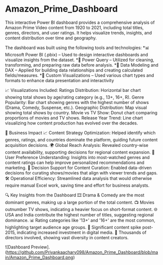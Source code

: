 # Amazon_Prime_Dashboard
This interactive Power BI dashboard provides a comprehensive analysis of Amazon Prime Video content from 1920 to 2021, including total titles, genres, directors, and user ratings. It helps visualize trends, insights, and content distribution over time and geography. 

The dashboard was built using the following tools and technologies: 
*📊 Microsoft Power BI (.pbix) – Used to design interactive dashboards and visualize insights from the dataset. 
*🧹 Power Query – Utilized for cleaning, transforming, and preparing raw data before analysis. 
*🧮 Data Modeling and DAX – Applied for building data relationships and creating calculated fields/measures. 
*🎨 Custom Visualizations – Used various chart types and formats to enhance data presentation and interactivity 

📈 Visualizations Included: 
Ratings Distribution: Horizontal bar chart showing total shows by age/rating category (e.g., 13+, 16+, R). 
Genre Popularity: Bar chart showing genres with the highest number of shows (Drama, Comedy, Suspense, etc.). 
Geographic Distribution: Map visual showing total shows by country. 
Movie vs TV Show: Donut chart comparing proportions of movies and TV shows. 
Release Year Trend: Line chart visualizing how content production has evolved over the decades.

💼 Business Impact
📈 Content Strategy Optimization: Helped identify which genres, ratings, and countries dominate the platform, guiding future content acquisition decisions.
🌍 Global Reach Analysis: Revealed country-wise content availability, supporting decisions for regional content expansion.
👥 User Preference Understanding: Insights into most-watched genres and content ratings can help improve personalized recommendations and marketing.
🧠 Decision Support for Content Curation: Enabled data-driven decisions for curating shows/movies that align with viewer trends and gaps.
🛠️ Operational Efficiency: Streamlined data analysis that would otherwise require manual Excel work, saving time and effort for business analysts.

🔍 Key Insights from the Dashboard
🎞️ Drama & Comedy are the most dominant genres, making up a large portion of the total content.
📺 Movies outnumber TV shows, indicating a heavier focus on short-format content.
🌐 USA and India contribute the highest number of titles, suggesting regional dominance.
📊 Rating categories like '13+' and '16+' are the most common, highlighting target audience age groups.
📅 Significant content spike post-2015, indicating increased investment in digital media.
👤 Thousands of directors involved, showing vast diversity in content creators.

![Dashboard Preview].(https://github.com/Priyankaachary098/Amazon_Prime_Dashboard/blob/main/Amazon_Prime_Dashboard.png)

